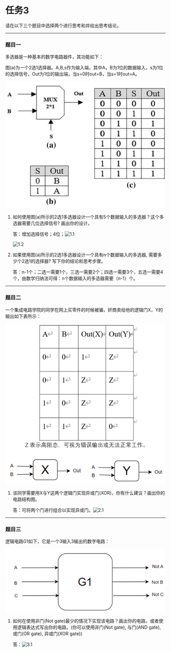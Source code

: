 # 任务3
请在以下三个题目中选择两个进行思考和并给出思考结论。

***

### 题目一
多选器是一种基本的数字电路器件，其功能如下：

图(a)为一个2选1选择器。A,B,s作为输入端，其中A，B为1位的数据输入，s为1位的选择信号，Out为1位的输出端，当s=0时out=B，当s=1时out=A。

![1](./image/1.png)

1. 如何使用图(a)所示的2选1多选器设计一个具有5个数据输入的多选器？这个多选器需要几位选择信号? 画出你的设计。

   答：增加选择信号；4位；![1.1](C:\Users\YXLLL\Desktop\Geek_Appraisal\task3\image\1.1.png)

   ![1.2](C:\Users\YXLLL\Desktop\Geek_Appraisal\task3\image\1.2.png)

2. 如果使用图(a)所示的2选1多选器设计一个具有n个数据输入的多选器, 需要多少个2选1的选择器? 写下你的结论和思考步骤。

   答：n-1个；二选一需要1个，三选一需要2个；四选一需要3个，五选一需要4个，由数学归纳法可得：n个数据输入的多选器需要（n-1）个。

***

### 题目二
一个集成电路学院的同学在网上买零件的时候被骗，奸商卖给他的逻辑门X，Y的输出如下表所示：

![2](./image/2.png)

1. 该同学需要用X与Y这两个逻辑门实现异或门(XOR)，你有什么建议？画出你的电路结构图。

   答：可将两个门进行组合以实现异或门。![2.1](C:\Users\YXLLL\Desktop\Geek_Appraisal\task3\image\2.1.png)

***

### 题目三

逻辑电路G1如下，它是一个3输入3输出的数字电路：

![3](./image/3.png)

1. 如何在使用非门(Not gate)最少的情况下实现该电路？画出你的电路，或者使用逻辑表达式写出你的电路。(你可以使用非门(Not gate), 与门(AND gate), 或门(OR gate), 异或门(XOR gate))

   答：![3.1](C:\Users\YXLLL\Desktop\Geek_Appraisal\task3\image\3.1.png)
